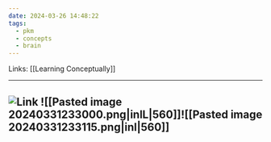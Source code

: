 ```yaml
---
date: 2024-03-26 14:48:22
tags:
  - pkm
  - concepts
  - brain
---
```

Links: [[Learning Conceptually]]

---
![Link](https://youtu.be/P1nEyXQ-468?si=nom_2PpzpNJjOu7h)
![[Pasted image 20240331233000.png|inlL|560]]![[Pasted image 20240331233115.png|inl|560]]
---
